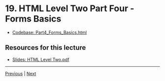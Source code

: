 # 19. HTML Level Two Part Four - Forms Basics

-   [Codebase: Part4_Forms_Basics.html](../../codebase/python-django/HTML_Level_Two/Part4_Forms_Basics.html)


##  Resources for this lecture


-   [Slides: HTML Level Two.pdf](https://python-ds.s3.us-west-1.amazonaws.com/Python-and-Django-Full-Stack-Web-Developer-Bootcamp/Resources/HTML+Level+Two.pdf)

---

[Previous](./18_HTML-Level-Two-Part-Three-Table-Quiz-Solutions.md) | [Next](./20_HTML-Level-Two-Part-Five-Forms-and-Labels.md)